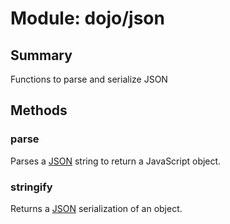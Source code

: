 # Module: dojo/json

## Summary

Functions to parse and serialize JSON
## Methods

### parse
Parses a [JSON](http://json.org) string to return a JavaScript object.

### stringify
Returns a [JSON](http://json.org) serialization of an object.

